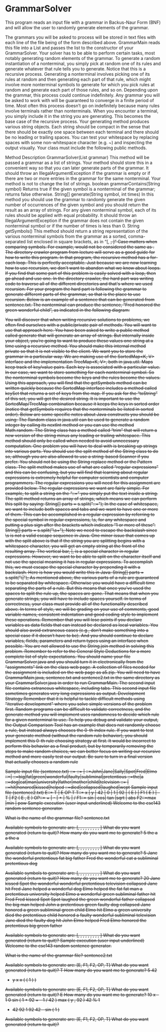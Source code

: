 # GrammarSolver

This program reads an input file with a grammar in Backus-Naur Form (BNF) and will allow the user to randomly generate elements of the grammar.

The grammars you will be asked to process will be stored in text files with each line of the file being of the form described above.  GrammarMain reads this file into a List<String> and passes the list to the constructor of your GrammarSolver.  Your solver has to be able to perform certain tasks, most notably generating random elements of the grammar.
To generate a random instantiation of a nonterminal, you simply pick at random one of its rules and generate whatever that rule tells you to generate.  Notice that this is a recursive process.  Generating a nonterminal involves picking one of its rules at random and then generating each part of that rule, which might involve more nonterminal symbols to generate for which you pick rules at random and generate each part of those rules, and so on.  Depending upon the grammar, this process could continue indefinitely.  Any grammar you will be asked to work with will be guaranteed to converge in a finite period of time.  Most often this process doesn’t go on indefinitely because many rules involve terminals rather than nonterminals.  When you encounter a terminal, you simply include it in the string you are generating.  This becomes the base case of the recursive process.  Your generating method produces various string objects.  Each string should be compact in the sense that there should be exactly one space between each terminal and there should be no leading or trailing spaces.  You can test your whitespace by replacing spaces with some non-whitespace character (e.g. ~) and inspecting the output visually.
Your class must include the following public methods.

Method
Description
GrammarSolver(List<String> grammar)
This method will be passed a grammar as a list of strings.  Your method should store this in a convenient way so that you can later generate parts of the grammar.  It should throw an IllegalArgumentException if the grammar is empty or if there are two or more entries in the grammar for the same nonterminal.  Your method is not to change the list of strings.
boolean grammarContains(String symbol)
Returns true if the given symbol is a nonterminal of the grammar; returns false otherwise.
String[] generate(String symbol, int times)
In this method you should use the grammar to randomly generate the given number of occurrences of the given symbol and you should return the result as an array of strings.  For any given nonterminal symbol, each of its rules should be applied with equal probability.  It should throw an IllegalArgumentException if the grammar does not contain the given nonterminal symbol or if the number of times is less than 0.
String getSymbols()
This method should return a string representation of the various nonterminal symbols from the grammar as a sorted, comma-separated list enclosed in square brackets, as in “[<np>, <s>, <vp>]”
Case matters when comparing symbols.  For example, <S> would not be considered the same as <s>.
The directory crawler program from lecture will serve as a good guide for how to write this program.  In that program, the recursive method has a for-each loop.  This is perfectly acceptable.  Just because we are now learning how to use recursion, we don't want to abandon what we know about loops.  If you find that some part of this problem is easily solved with a loop, then go ahead and use one.  In the directory crawler, the hard part was writing code to traverse all of the different directories and that's where we used recursion.  For your program the hard part is following the grammar to generate different parts of the grammar, so that is the place to use recursion.
Below is an example of a sentence that can be generated from sentence.txt.  The nonterminal <s> can produce the sentence, “Fred honored the green wonderful child”, as indicated in the following diagram:


You will discover that when writing recursive solutions to problems, we often find ourselves with a public/private pair of methods.  You will want to use that approach here.  You have been asked to write a public method called generate that will generate an array of strings.  But internally inside your object, you’re going to want to produce these values one string at a time using a recursive method.  You should make this internal method private so that it is not visible to the client.
We want you to store the grammar in a particular way.  We are making use of the SortedMap<K, V> interface and the implementation TreeMap<K, V>, both in java.util.  Maps keep track of key/value pairs.  Each key is associated with a particular value.  In our case, we want to store something for each nonterminal symbol.  So the nonterminal symbols become the keys and the rules become the values.  Using this approach, you will find that the getSymbols method can be written quickly because the SortedMap interface includes a method called keySet that returns a set of keys from the map.  If you ask for the “toString” of this set, you will get the desired string.  It is important to use the SortedMap/TreeMap combination because it keeps the keys in sorted order (notice that getSymbols requires that the nonterminals be listed in sorted order).
Below are some specific notes about Java constructs you should be using:
The Random class in java.util can be used to generate a random integer by calling its nextInt method or you can use the method Math.random.
The String class has a method called “trim” that will return a new version of the string minus any leading or trailing whitespace.  This method should only be called when needed to avoid unnecessary computation.
One problem you will have to deal with is breaking up strings into various parts.  You should use the split method of the String class to do so, although you are also allowed to use a string-based Scanner if you prefer.  You should not be using the String replace method or the Pattern class.  The split method makes use of what are called “regular expressions” and this can be confusing, but you will find that learning about regular expressions is extremely helpful for computer scientists and computer programmers.  The regular expressions you will need for this assignment are provided below.
The regular expressions we want are fairly simple.  For example, to split a string on the “::=” you simply put the text inside a string.  The split method returns an array of strings, which means we can perform this split by saying:
String[] parts = s.split("::=");
In the case of whitespace, we want to include both spaces and tabs and we want to have one or more of them.  This can be accomplished in a regular expression by referring to the special symbol in regular expressions, \s, for any whitespace and putting a plus sign after the brackets which indicates “1 or more of these”:
String[] parts = s.split("\\s+");
Note we need to escape the backslash since \s is not a valid escape sequence in Java. One minor issue that comes up with the split above is that if the string you are splitting begins with a whitespace character, you will get an empty string at the front of the resulting array.
The vertical bar, |, is a special character in regular expressions. However, we want to be able to split on the character itself and not use the special meaning it has in regular expressions. To accomplish this, we must escape the special character by prepending it with a backslash. Here is how you would write this in Java:
String[] parts = s.split("\\|");
As mentioned above, the various parts of a rule are guaranteed to be separated by whitespace.  Otherwise you would have a difficult time separating the parts of a rule.  But this means that once you’ve used the spaces to split the rule up, the spaces are gone.  That means that when you generate strings, you will have to include spaces yourself.
In terms of correctness, your class must provide all of the functionality described above.  In terms of style, we will be grading on your use of comments, good variable names, consistent indentation and good coding style to implement these operations.  Remember that you will lose points if you declare variables as data fields that can instead be declared as local variables.  You should also avoid extraneous cases (e.g., don’t make something into a special case if it doesn’t have to be).  And you should continue to declare variables, fields, parameters and return types using an interface when possible.  You are not allowed to use the String.join method in solving this problem.  Remember to refer to the General Style Deductions for a more complete list of style expectations.
You should name your file GrammarSolver.java and you should turn it in electronically from the “assignments” link on the class web page.  A collection of files needed for the assignment is included on the web page as a5.zip.  You will need to have GrammarMain.java, sentence.txt and sentence2.txt in the same directory as your GrammarSolver.java in order to run GrammarMain.  The second input file contains extraneous whitespace, including tabs.  This second input file sometimes generates very long expressions as output.
Development Strategy
Remember that it is helpful to tackle difficult methods using "iterative development" where you solve simple versions of the problem first. Random programs can be difficult to validate correctness, and the generate method you will implement uses randomness to decide which rule for a given nonterminal to use. To help you debug and validate your output, the Output Comparison Tool has an example that does not randomly choose a rule, but instead always chooses the 0-th index rule. If you want to test your generate method (without the random rule behavior), you should implement this 0-th rule choosing strategy at first. It would be incorrect to perform this behavior as a final product, but by temporarily removing the steps to make random choices, we can better focus on writing our recursive method and more easily test our output. Be sure to turn in a final version that actually chooses a random rule

Sample input file (sentence.txt)
<s>::=<np> <vp>
<np>::=<dp> <adjp> <n>|<pn>
<pn>::=John|Jane|Sally|Spot|Fred|Elmo
<adjp>::=<adj>|<adj> <adjp>
<adj>::=big|fat|green|wonderful|faulty|subliminal|pretentious
<dp>::=the|a
<n>::=dog|cat|man|university|father|mother|child|television
<vp>::=<tv> <np>|<iv>
<tv>::=hit|honored|kissed|helped
<iv>::=died|collapsed|laughed|wept
Sample input file (sentence2.txt)
E::=    T     |           E               OP     T
T::=   x    |   y   |   42  | 0 | 1 | 92 | ( E ) | F1 ( E ) | - T | F2 ( E , E )
OP::=    +   |      -    |   *       |   %         |        /
F1::=   sin    | cos|    tan  |sqrt   | abs
F2::=max       |min       |   pow
Sample execution (user input underlined)
Welcome to the cse143 random sentence generator.
 
What is the name of the grammar file? sentence.txt
 
Available symbols to generate are:
[<adj>, <adjp>, <dp>, <iv>, <n>, <np>, <pn>, <s>, <tv>, <vp>]
What do you want generated (return to quit)? <dp>
How many do you want me to generate? 5
the
a
a
the
a
 
Available symbols to generate are:
[<adj>, <adjp>, <dp>, <iv>, <n>, <np>, <pn>, <s>, <tv>, <vp>]
What do you want generated (return to quit)? <np>
How many do you want me to generate? 5
Jane
the wonderful pretentious fat big father
Fred
the wonderful cat
a subliminal pretentious dog
 
Available symbols to generate are:
[<adj>, <adjp>, <dp>, <iv>, <n>, <np>, <pn>, <s>, <tv>, <vp>]
What do you want generated (return to quit)? <s>
How many do you want me to generate? 20
Jane kissed Spot
the wonderful wonderful pretentious television collapsed
Jane hit Fred
Jane helped a wonderful dog
Elmo helped the fat fat man
a pretentious university helped Elmo
a wonderful green subliminal father hit Fred
Fred kissed Spot
Spot laughed
the green wonderful father collapsed
the big man helped John
a pretentious green faulty dog collapsed
Jane honored a green subliminal green child
Elmo hit Elmo
a green university died
the pretentious child honored a faulty wonderful subliminal television
Jane died
the faulty dog hit John
Elmo helped Fred
Elmo honored the pretentious big green father
 
Available symbols to generate are:
[<adj>, <adjp>, <dp>, <iv>, <n>, <np>, <pn>, <s>, <tv>, <vp>]
What do you want generated (return to quit)?
Sample execution (user input underlined)
Welcome to the cse143 random sentence generator.
 
What is the name of the grammar file? sentence2.txt
 
Available symbols to generate are:
[E, F1, F2, OP, T]
What do you want generated (return to quit)? T
How many do you want me to generate? 5
42
- y
x
x
( ( 1 ) )
 
Available symbols to generate are:
[E, F1, F2, OP, T]
What do you want generated (return to quit)? E
How many do you want me to generate? 10
x - 1
0
sin ( 1 + 92 + - 1 / 42 )
max ( y , 92 )
42 % 1
- 42
92
1
92
42 - sin ( 1 )
 
Available symbols to generate are:
[E, F1, F2, OP, T]
What do you want generated (return to quit)?
